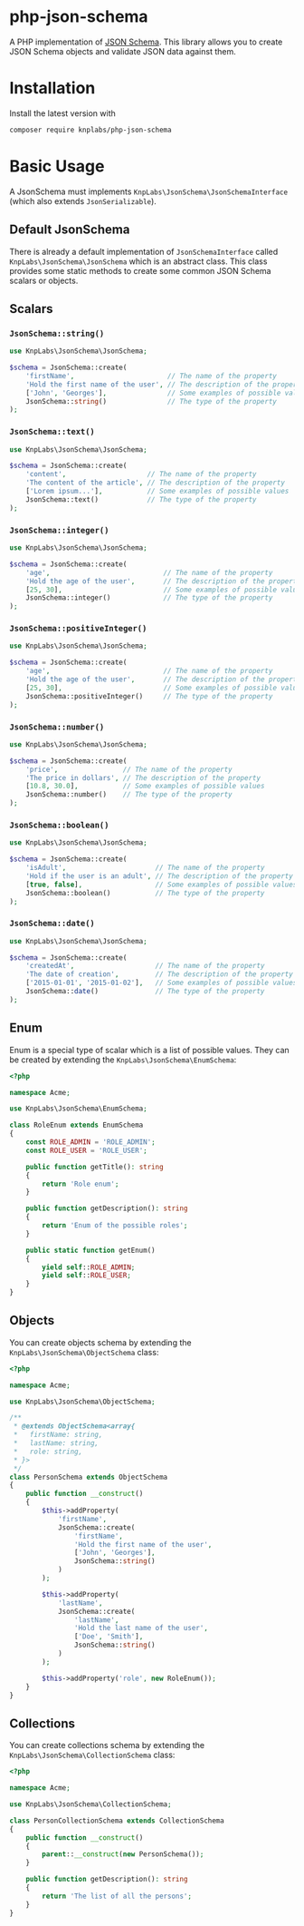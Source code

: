 # php-json-schema

A PHP implementation of [JSON Schema](http://json-schema.org/). This library allows you to create JSON Schema objects and validate JSON data against them.

# Installation

Install the latest version with

```bash
composer require knplabs/php-json-schema
```

# Basic Usage

A JsonSchema must implements `KnpLabs\JsonSchema\JsonSchemaInterface` (which also extends `JsonSerializable`).

## Default JsonSchema

There is already a default implementation of `JsonSchemaInterface` called `KnpLabs\JsonSchema\JsonSchema` which is an abstract class. This class provides some static methods to create some common JSON Schema scalars or objects.

## Scalars

### `JsonSchema::string()`

```php
use KnpLabs\JsonSchema\JsonSchema;

$schema = JsonSchema::create(
    'firstName',                       // The name of the property
    'Hold the first name of the user', // The description of the property
    ['John', 'Georges'],               // Some examples of possible values
    JsonSchema::string()               // The type of the property
);
```

### `JsonSchema::text()`

```php
use KnpLabs\JsonSchema\JsonSchema;

$schema = JsonSchema::create(
    'content',                    // The name of the property
    'The content of the article', // The description of the property
    ['Lorem ipsum...'],           // Some examples of possible values
    JsonSchema::text()            // The type of the property
);
```

### `JsonSchema::integer()`

```php
use KnpLabs\JsonSchema\JsonSchema;

$schema = JsonSchema::create(
    'age',                            // The name of the property
    'Hold the age of the user',       // The description of the property
    [25, 30],                         // Some examples of possible values
    JsonSchema::integer()             // The type of the property
);
```

### `JsonSchema::positiveInteger()`

```php
use KnpLabs\JsonSchema\JsonSchema;

$schema = JsonSchema::create(
    'age',                            // The name of the property
    'Hold the age of the user',       // The description of the property
    [25, 30],                         // Some examples of possible values
    JsonSchema::positiveInteger()     // The type of the property
);
```

### `JsonSchema::number()`

```php
use KnpLabs\JsonSchema\JsonSchema;

$schema = JsonSchema::create(
    'price',                // The name of the property
    'The price in dollars', // The description of the property
    [10.8, 30.0],           // Some examples of possible values
    JsonSchema::number()    // The type of the property
);
```

### `JsonSchema::boolean()`

```php
use KnpLabs\JsonSchema\JsonSchema;

$schema = JsonSchema::create(
    'isAdult',                      // The name of the property
    'Hold if the user is an adult', // The description of the property
    [true, false],                  // Some examples of possible values
    JsonSchema::boolean()           // The type of the property
);
```

### `JsonSchema::date()`

```php
use KnpLabs\JsonSchema\JsonSchema;

$schema = JsonSchema::create(
    'createdAt',                    // The name of the property
    'The date of creation',         // The description of the property
    ['2015-01-01', '2015-01-02'],   // Some examples of possible values
    JsonSchema::date()              // The type of the property
);
```

## Enum

Enum is a special type of scalar which is a list of possible values.
They can be created by extending the `KnpLabs\JsonSchema\EnumSchema`:

```php
<?php

namespace Acme;

use KnpLabs\JsonSchema\EnumSchema;

class RoleEnum extends EnumSchema
{
    const ROLE_ADMIN = 'ROLE_ADMIN';
    const ROLE_USER = 'ROLE_USER';

    public function getTitle(): string
    {
        return 'Role enum';
    }

    public function getDescription(): string
    {
        return 'Enum of the possible roles';
    }

    public static function getEnum()
    {
        yield self::ROLE_ADMIN;
        yield self::ROLE_USER;
    }
}
```

## Objects

You can create objects schema by extending the `KnpLabs\JsonSchema\ObjectSchema` class:

```php
<?php

namespace Acme;

use KnpLabs\JsonSchema\ObjectSchema;

/**
 * @extends ObjectSchema<array{
 *   firstName: string,
 *   lastName: string,
 *   role: string,
 * }>
 */
class PersonSchema extends ObjectSchema
{
    public function __construct()
    {
        $this->addProperty(
            'firstName',
            JsonSchema::create(
                'firstName',
                'Hold the first name of the user',
                ['John', 'Georges'],
                JsonSchema::string()
            )
        );

        $this->addProperty(
            'lastName',
            JsonSchema::create(
                'lastName',
                'Hold the last name of the user',
                ['Doe', 'Smith'],
                JsonSchema::string()
            )
        );

        $this->addProperty('role', new RoleEnum());
    }
}
```

## Collections

You can create collections schema by extending the `KnpLabs\JsonSchema\CollectionSchema` class:

```php
<?php

namespace Acme;

use KnpLabs\JsonSchema\CollectionSchema;

class PersonCollectionSchema extends CollectionSchema
{
    public function __construct()
    {
        parent::__construct(new PersonSchema());
    }

    public function getDescription(): string
    {
        return 'The list of all the persons';
    }
}
```

